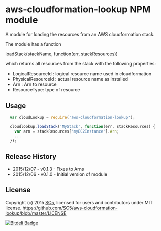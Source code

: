 # aws-cloudformation-lookup NPM module

A module for loading the resources from an AWS cloudformation stack.

The module has a function

loadStack(stackName, function(err, stackResources))

which returns all resources from the stack with the following properties:

* LogicalResourceId : logical resource name used in cloudformation
* PhysicalResourceId : actual resource name as installed
* Arn : Arn to resource
* ResourceType: type of resource

## Usage

```javascript
  var cloudLookup = require('aws-cloudformation-lookup');

  cloudlookup.loadStack('MyStack', function(err, stackResources) {
    var arn = stackResources['myEC2Instance'].Arn;
    ... 
  });
```

## Release History

* 2015/12/07 - v0.1.3 - Fixes to Arns
* 2015/12/06 - v0.1.0 - Initial version of module

## License

Copyright (c) 2015 [SC5](http://sc5.io/), licensed for users and contributors under MIT license.
https://github.com/SC5/aws-cloudformation-lookup/blob/master/LICENSE


[![Bitdeli Badge](https://d2weczhvl823v0.cloudfront.net/SC5/aws-cloudformation-lookup/trend.png)](https://bitdeli.com/free "Bitdeli Badge")
